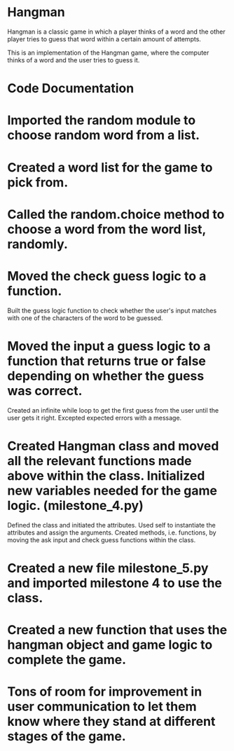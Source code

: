 # Hangman
Hangman is a classic game in which a player thinks of a word and the other player tries to guess that word within a certain amount of attempts.

This is an implementation of the Hangman game, where the computer thinks of a word and the user tries to guess it. 

# Code Documentation

# Imported the random module to choose random word from a list.
# Created a word list for the game to pick from.
# Called the random.choice method to choose a word from the word list, randomly.

# Moved the check guess logic to a function.
Built the guess logic function to check whether the user's input matches with one of the characters of the word to be guessed. 

# Moved the input a guess logic to a function that returns true or false depending on whether the guess was correct.

Created an infinite while loop to get the first guess from the user until the user gets it right. Excepted expected errors with a message.

# Created Hangman class and moved all the relevant functions made above within the class. Initialized new variables needed for the game logic. (milestone_4.py)

Defined the class and initiated the attributes. Used self to instantiate the attributes and assign the arguments. Created methods, i.e. functions, by moving the ask input and check guess functions within the class.

# Created a new file milestone_5.py and imported milestone 4 to use the class.
# Created a new function that uses the hangman object and game logic to complete the game.
# Tons of room for improvement in user communication to let them know where they stand at different stages of the game.